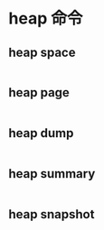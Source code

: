 # heap 命令


## heap space

```bash
```

## heap page

```bash
```

## heap dump 

```bash
```

## heap summary 

```bash
```

## heap snapshot

```bash
```